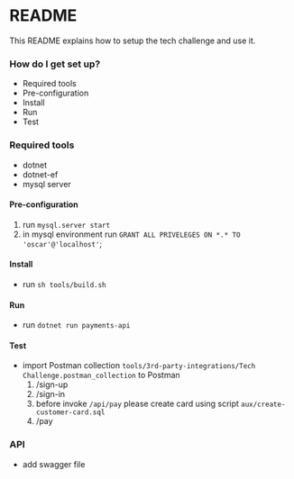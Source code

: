 # README #

This README explains how to setup the tech challenge and use it.

### How do I get set up? ###

* Required tools
* Pre-configuration
* Install
* Run
* Test

### Required tools
* dotnet
* dotnet-ef
* mysql server

#### Pre-configuration

1. run `mysql.server start`
2. in mysql environment run `GRANT ALL PRIVELEGES ON *.* TO 'oscar'@'localhost'`;

#### Install
* run `sh tools/build.sh`

#### Run
* run `dotnet run payments-api`

#### Test
* import Postman collection `tools/3rd-party-integrations/Tech Challenge.postman_collection` to Postman
    1. /sign-up
    2. /sign-in
    3. before invoke `/api/pay` please create card using script `aux/create-customer-card.sql`
    4. /pay

### API
* add swagger file

